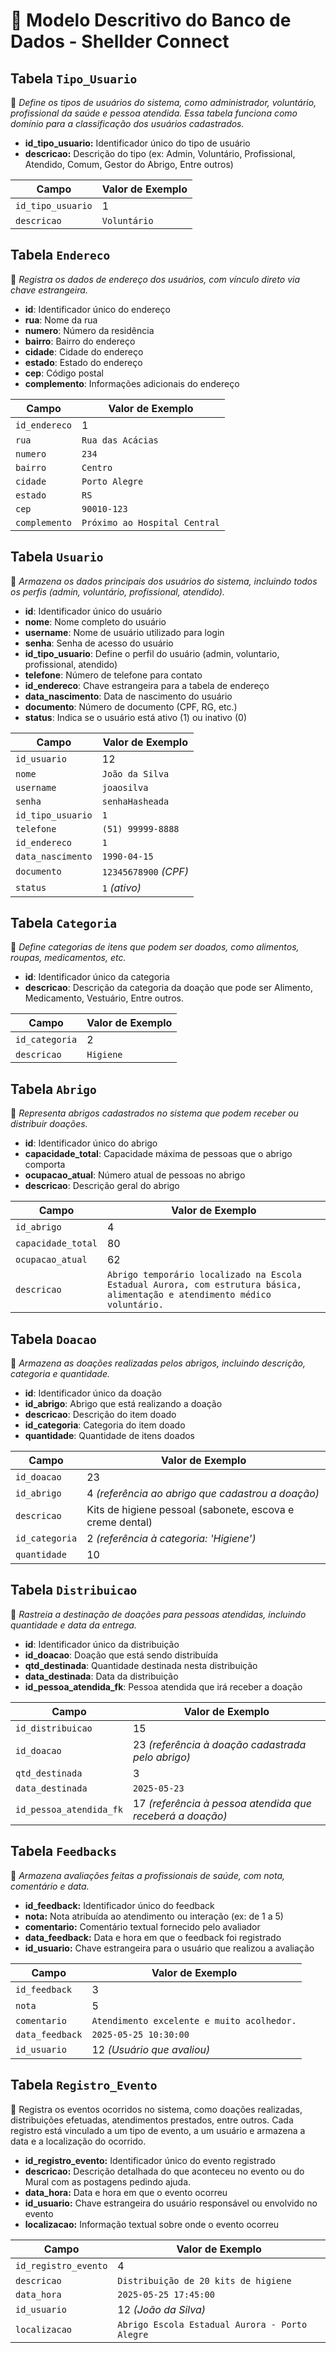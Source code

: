 # 📘 Modelo Descritivo do Banco de Dados - Shellder Connect

## Tabela `Tipo_Usuario`
📄 *Define os tipos de usuários do sistema, como administrador, voluntário, profissional da saúde e pessoa atendida. Essa tabela funciona como domínio para a classificação dos usuários cadastrados.*

- **id_tipo_usuario:** Identificador único do tipo de usuário
- **descricao:** Descrição do tipo (ex: Admin, Voluntário, Profissional, Atendido, Comum, Gestor do Abrigo, Entre outros)

| Campo             | Valor de Exemplo |
| ----------------- | ---------------- |
| `id_tipo_usuario` | 1                |
| `descricao`       | `Voluntário`     |


## Tabela `Endereco`

📄 *Registra os dados de endereço dos usuários, com vínculo direto via chave estrangeira.*

- **id**: Identificador único do endereço
- **rua**: Nome da rua
- **numero**: Número da residência
- **bairro**: Bairro do endereço
- **cidade**: Cidade do endereço
- **estado**: Estado do endereço
- **cep**: Código postal
- **complemento**: Informações adicionais do endereço

| Campo         | Valor de Exemplo              |
| ------------- | ----------------------------- |
| `id_endereco`          | 1                             |
| `rua`         | `Rua das Acácias`             |
| `numero`      | `234`                         |
| `bairro`      | `Centro`                      |
| `cidade`      | `Porto Alegre`                |
| `estado`      | `RS`                          |
| `cep`         | `90010-123`                   |
| `complemento` | `Próximo ao Hospital Central` |


## Tabela `Usuario`

📄 *Armazena os dados principais dos usuários do sistema, incluindo todos os perfis (admin, voluntário, profissional, atendido).*

- **id**: Identificador único do usuário
- **nome**: Nome completo do usuário
- **username**: Nome de usuário utilizado para login
- **senha**: Senha de acesso do usuário
- **id_tipo_usuario**: Define o perfil do usuário (admin, voluntario, profissional, atendido)
- **telefone**: Número de telefone para contato
- **id_endereco**: Chave estrangeira para a tabela de endereço
- **data_nascimento**: Data de nascimento do usuário
- **documento**: Número de documento (CPF, RG, etc.)
- **status**: Indica se o usuário está ativo (1) ou inativo (0)

| Campo             | Valor de Exemplo      |
| ----------------- | --------------------- |
| `id_usuario`              | 12                    |
| `nome`            | `João da Silva`       |
| `username`        | `joaosilva`           |
| `senha`           | `senhaHasheada`      |
| `id_tipo_usuario`    | `1`          |
| `telefone`        | `(51) 99999-8888`     |
| `id_endereco`     | `1`                     |
| `data_nascimento` | `1990-04-15`          |
| `documento`       | `12345678900` *(CPF)* |
| `status`          | `1` *(ativo)*         |


## Tabela `Categoria`

📄 *Define categorias de itens que podem ser doados, como alimentos, roupas, medicamentos, etc.*

- **id**: Identificador único da categoria
- **descricao**: Descrição da categoria da doação que pode ser Alimento, Medicamento, Vestuário, Entre outros.

| Campo       | Valor de Exemplo |
| ----------- | ---------------- |
| `id_categoria`        | 2                |
| `descricao` | `Higiene`        |


## Tabela `Abrigo`

📄 *Representa abrigos cadastrados no sistema que podem receber ou distribuir doações.*

- **id**: Identificador único do abrigo
- **capacidade_total**: Capacidade máxima de pessoas que o abrigo comporta
- **ocupacao_atual**: Número atual de pessoas no abrigo
- **descricao**: Descrição geral do abrigo

| Campo              | Valor de Exemplo                                                                                                             |
| ------------------ | ---------------------------------------------------------------------------------------------------------------------------- |
| `id_abrigo`               | 4                                                                                                                            |
| `capacidade_total` | 80                                                                                                                           |
| `ocupacao_atual`   | 62                                                                                                                           |
| `descricao`        | `Abrigo temporário localizado na Escola Estadual Aurora, com estrutura básica, alimentação e atendimento médico voluntário.` |


## Tabela `Doacao`

📄 *Armazena as doações realizadas pelos abrigos, incluindo descrição, categoria e quantidade.*

- **id**: Identificador único da doação
- **id_abrigo**: Abrigo que está realizando a doação
- **descricao**: Descrição do item doado
- **id_categoria**: Categoria do item doado
- **quantidade**: Quantidade de itens doados

| Campo          | Valor de Exemplo                                            |
| -------------- | ----------------------------------------------------------- |
| `id_doacao`           | 23                                                          |
| `id_abrigo`    | 4 *(referência ao abrigo que cadastrou a doação)*           |
| `descricao`    | Kits de higiene pessoal (sabonete, escova e creme dental)   |
| `id_categoria` | 2 *(referência à categoria: 'Higiene')*                     |
| `quantidade`   | 10                                                          |


## Tabela `Distribuicao`

📄 *Rastreia a destinação de doações para pessoas atendidas, incluindo quantidade e data da entrega.*

- **id**: Identificador único da distribuição
- **id_doacao**: Doação que está sendo distribuída
- **qtd_destinada**: Quantidade destinada nesta distribuição
- **data_destinada**: Data da distribuição
- **id_pessoa_atendida_fk**: Pessoa atendida que irá receber a doação

| Campo                   | Valor de Exemplo                                          |
| ----------------------- | --------------------------------------------------------- |
| `id_distribuicao`                    | 15                                                        |
| `id_doacao`             | 23 *(referência à doação cadastrada pelo abrigo)*         |
| `qtd_destinada`         | 3                                                         |
| `data_destinada`        | `2025-05-23`                                              |
| `id_pessoa_atendida_fk` | 17 *(referência à pessoa atendida que receberá a doação)* |


## Tabela `Feedbacks`

📄 *Armazena avaliações feitas a profissionais de saúde, com nota, comentário e data.*

- **id_feedback:** Identificador único do feedback
- **nota:** Nota atribuída ao atendimento ou interação (ex: de 1 a 5)
- **comentario:** Comentário textual fornecido pelo avaliador
- **data_feedback:** Data e hora em que o feedback foi registrado
- **id_usuario:** Chave estrangeira para o usuário que realizou a avaliação

| Campo           | Valor de Exemplo                           |
| --------------- | ------------------------------------------ |
| `id_feedback`   | 3                                          |
| `nota`          | 5                                          |
| `comentario`    | `Atendimento excelente e muito acolhedor.` |
| `data_feedback` | `2025-05-25 10:30:00`                      |               
| `id_usuario`    | 12 *(Usuário que avaliou)*                 |


## Tabela `Registro_Evento`
📄 Registra os eventos ocorridos no sistema, como doações realizadas, distribuições efetuadas, atendimentos prestados, entre outros. Cada registro está vinculado a um tipo de evento, a um usuário e armazena a data e a localização do ocorrido.

- **id_registro_evento:** Identificador único do evento registrado
- **descricao:** Descrição detalhada do que aconteceu no evento ou do Mural com as postagens pedindo ajuda.
- **data_hora:** Data e hora em que o evento ocorreu
- **id_usuario:** Chave estrangeira do usuário responsável ou envolvido no evento
- **localizacao:** Informação textual sobre onde o evento ocorreu

| Campo                | Valor de Exemplo                               |
| -------------------- | ---------------------------------------------- |
| `id_registro_evento` | 4                                              |
| `descricao`          | `Distribuição de 20 kits de higiene`           |
| `data_hora`          | `2025-05-25 17:45:00`                          |
| `id_usuario`         | 12 *(João da Silva)*                           |
| `localizacao`        | `Abrigo Escola Estadual Aurora - Porto Alegre` |

